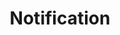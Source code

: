 ---
layout: redoc_page
title: 'Notification'
categories: api_docs
swagger: ../api_docs/Notification.yml
permalink: ../pages/api_explorer/Notification
ghPagesSiteName: /cloudv2-docs-site
---
